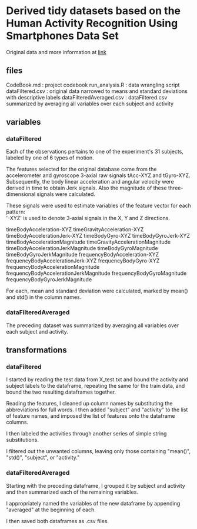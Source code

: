 # Derived tidy datasets based on the Human Activity Recognition Using Smartphones Data Set 

Original data and more information at [link](http://archive.ics.uci.edu/ml/datasets/Human+Activity+Recognition+Using+Smartphones)

## files

CodeBook.md : project codebook
run_analysis.R : data wrangling script
dataFiltered.csv : original data narrowed to means and standard deviations with descriptive labels
dataFilteredAveraged.csv : dataFiltered.csv summarized by averaging all variables over each subject and activity

## variables

### dataFiltered

Each of the observations pertains to one of the experiment's 31 subjects, labeled by one of 6 types of motion.

The features selected for the original database come from the accelerometer and gyroscope 3-axial raw signals tAcc-XYZ and tGyro-XYZ. Subsequently, the body linear acceleration and angular velocity were derived in time to obtain Jerk signals. Also the magnitude of these three-dimensional signals were calculated.  

These signals were used to estimate variables of the feature vector for each pattern:  
'-XYZ' is used to denote 3-axial signals in the X, Y and Z directions.

timeBodyAcceleration-XYZ
timeGravityAcceleration-XYZ
timeBodyAccelerationJerk-XYZ
timeBodyGyro-XYZ
timeBodyGyroJerk-XYZ
timeBodyAccelerationMagnitude
timeGravityAccelerationMagnitude
timeBodyAccelerationJerkMagnitude
timeBodyGyroMagnitude
timeBodyGyroJerkMagnitude
frequencyBodyAcceleration-XYZ
frequencyBodyAccelerationJerk-XYZ
frequencyBodyGyro-XYZ
frequencyBodyAccelerationMagnitude
frequencyBodyAccelerationJerkMagnitude
frequencyBodyGyroMagnitude
frequencyBodyGyroJerkMagnitude

For each, mean and standard deviation were calculated, marked by mean() and std() in the column names.

### dataFilteredAveraged

The preceding dataset was summarized by averaging all variables over each subject and activity.


## transformations

### dataFiltered

I started by reading the test data from X_test.txt and bound the activity and subject labels to the dataframe, repeating the same for the train data, and bound the two resulting dataframes together.

Reading the features, I cleaned up column names by substituting the abbreviations for full words. I then added "subject" and "activity" to the list of feature names, and imposed the list of features onto the dataframe columns.

I then labeled the activities through another series of simple string substitutions.

I filtered out the unwanted columns, leaving only those containing "mean()", "std()", "subject", or "activity."

### dataFilteredAveraged

Starting with the preceding dataframe, I grouped it by subject and activity and then summarized each of the remaining variables.

I appropriately named the variables of the new dataframe by appending "averaged" at the beginning of each.

I then saved both dataframes as .csv files.